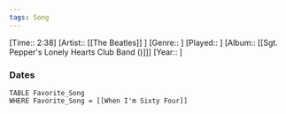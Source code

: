 ```yaml
---
tags: Song  
---
```

[Time:: 2:38]
[Artist:: [[The Beatles]] ]
[Genre:: ]
[Played:: ]
[Album:: [[Sgt. Pepper's Lonely Hearts Club Band ()]]]
[Year:: ]
### Dates
````dataview
TABLE Favorite_Song
WHERE Favorite_Song = [[When I'm Sixty Four]]
````